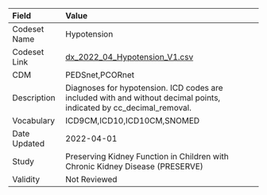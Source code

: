 |Field        |Value                                                                                                               |
|:------------|:-------------------------------------------------------------------------------------------------------------------|
|Codeset Name |Hypotension                                                                                                         |
|Codeset Link |[dx_2022_04_Hypotension_V1.csv](https://github.com/PEDSnet/Variable-Dictionary/blob/main/conditions/dx_2022_04_Hypotension_V1.csv.csv)|
|CDM          |PEDSnet,PCORnet                                                                                                     |
|Description  |Diagnoses for hypotension. ICD codes are included with and without decimal points, indicated by cc_decimal_removal. |
|Vocabulary   |ICD9CM,ICD10,ICD10CM,SNOMED                                                                                         |
|Date Updated |2022-04-01                                                                                                          |
|Study        |Preserving Kidney Function in Children with Chronic Kidney Disease (PRESERVE)                                       |
|Validity     |Not Reviewed                                                                                                        |
